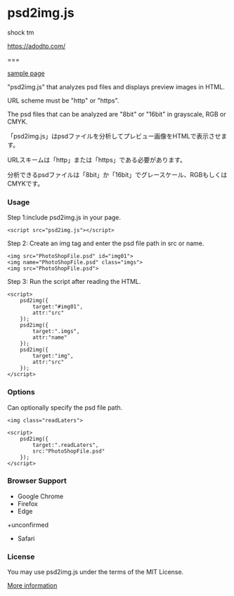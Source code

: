 # psd2img.js

shock tm

https://adodtp.com/

===

[sample page](https://adodtp.com/sampleCode/psd2img/)

"psd2img.js" that analyzes psd files and displays preview images in HTML.

URL scheme must be "http" or "https".

The psd files that can be analyzed are "8bit" or "16bit" in grayscale, RGB or CMYK.

「psd2img.js」はpsdファイルを分析してプレビュー画像をHTMLで表示させます。

URLスキームは「http」または「https」である必要があります。

分析できるpsdファイルは「8bit」か「16bit」でグレースケール、RGBもしくはCMYKです。

### Usage
Step 1:include psd2img.js in your page.

    <script src="psd2img.js"></script>

Step 2: Create an img tag and enter the psd file path in src or name.

    <img src="PhotoShopFile.psd" id="img01">
    <img name="PhotoShopFile.psd" class="imgs">
    <img src="PhotoShopFile.psd">

Step 3: Run the script after reading the HTML.

    <script>
        psd2img({
            target:"#img01",
            attr:"src"
        });
        psd2img({
            target:".imgs",
            attr:"name"
        });
        psd2img({
            target:"img",
            attr:"src"
        });
    </script>

### Options
Can optionally specify the psd file path.

    <img class="readLaters">

    <script>
        psd2img({
            target:".readLaters",
            src:"PhotoShopFile.psd"
        });
    </script>

### Browser Support
- Google Chrome  
- Firefox  
- Edge

+unconfirmed
 - Safari  

### License 
You may use psd2img.js under the terms of the MIT License.

[More information](http://en.wikipedia.org/wiki/MIT_License)
